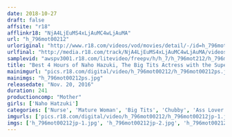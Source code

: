 ```yaml
---
date: 2018-10-27
draft: false
affsite: "r18"
afflinkr18: "NjA4LjEuMS4xLjAuMC4wLjAuMA"
url: "h_796mot00212"
urloriginal: "http://www.r18.com/videos/vod/movies/detail/-/id=h_796mot00212"
urlfinal: "http://media.r18.com/track/NjA4LjEuMS4xLjAuMC4wLjAuMA/videos/vod/movies/detail/-/id=h_796mot00212"
samplevid: "awspv3001.r18.com/litevideo/freepv/h/h_7/h_796mot212/h_796mot212_dmb_w.mp4"
title: "Best 4 Hours of Naho Hazuki, The Big Tits Actress with the Super Body (Collector's Edition)"
mainimgurl: "pics.r18.com/digital/video/h_796mot00212/h_796mot00212ps.jpg"
mainimgs: "h_796mot00212ps.jpg"
releasedate: "Nov. 20, 2016"
duration: 241
productioncomp: "Mother"
girls: ['Naho Hatzuki']
categories: ['Nurse', 'Mature Woman', 'Big Tits', 'Chubby', 'Ass Lover', 'Featured Actress', 'Bondage', 'Over 4 Hours', 'Hi-Def', 'Actress Best Compilation']
imgurls: ['pics.r18.com/digital/video/h_796mot00212/h_796mot00212jp-1.jpg', 'pics.r18.com/digital/video/h_796mot00212/h_796mot00212jp-2.jpg', 'pics.r18.com/digital/video/h_796mot00212/h_796mot00212jp-3.jpg', 'pics.r18.com/digital/video/h_796mot00212/h_796mot00212jp-4.jpg', 'pics.r18.com/digital/video/h_796mot00212/h_796mot00212jp-5.jpg', 'pics.r18.com/digital/video/h_796mot00212/h_796mot00212jp-6.jpg', 'pics.r18.com/digital/video/h_796mot00212/h_796mot00212jp-7.jpg', 'pics.r18.com/digital/video/h_796mot00212/h_796mot00212jp-8.jpg', 'pics.r18.com/digital/video/h_796mot00212/h_796mot00212jp-9.jpg', 'pics.r18.com/digital/video/h_796mot00212/h_796mot00212jp-10.jpg', 'pics.r18.com/digital/video/h_796mot00212/h_796mot00212jp-11.jpg', 'pics.r18.com/digital/video/h_796mot00212/h_796mot00212jp-12.jpg', 'pics.r18.com/digital/video/h_796mot00212/h_796mot00212jp-13.jpg', 'pics.r18.com/digital/video/h_796mot00212/h_796mot00212jp-14.jpg', 'pics.r18.com/digital/video/h_796mot00212/h_796mot00212jp-15.jpg', 'pics.r18.com/digital/video/h_796mot00212/h_796mot00212jp-16.jpg', 'pics.r18.com/digital/video/h_796mot00212/h_796mot00212jp-17.jpg', 'pics.r18.com/digital/video/h_796mot00212/h_796mot00212jp-18.jpg', 'pics.r18.com/digital/video/h_796mot00212/h_796mot00212jp-19.jpg', 'pics.r18.com/digital/video/h_796mot00212/h_796mot00212jp-20.jpg']
imgs: ['h_796mot00212jp-1.jpg', 'h_796mot00212jp-2.jpg', 'h_796mot00212jp-3.jpg', 'h_796mot00212jp-4.jpg', 'h_796mot00212jp-5.jpg', 'h_796mot00212jp-6.jpg', 'h_796mot00212jp-7.jpg', 'h_796mot00212jp-8.jpg', 'h_796mot00212jp-9.jpg', 'h_796mot00212jp-10.jpg', 'h_796mot00212jp-11.jpg', 'h_796mot00212jp-12.jpg', 'h_796mot00212jp-13.jpg', 'h_796mot00212jp-14.jpg', 'h_796mot00212jp-15.jpg', 'h_796mot00212jp-16.jpg', 'h_796mot00212jp-17.jpg', 'h_796mot00212jp-18.jpg', 'h_796mot00212jp-19.jpg', 'h_796mot00212jp-20.jpg']
---
```

